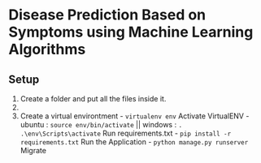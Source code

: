 # Disease Prediction Based on Symptoms using Machine Learning Algorithms

## Setup
<ol>
<li>Create a folder and put all the files inside it.<li>
<li>Create a virtual environtment - <code>virtualenv env</code>
Activate VirtualENV - ubuntu : <code>source env/bin/activate</code> || windows : <code>. .\env\Scripts\activate</code>
Run requirements.txt - <code>pip install -r requirements.txt</code>
Run the Application - <code>python manage.py runserver</code>
Migrate
<ol>
